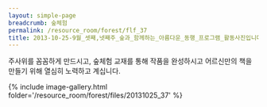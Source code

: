 ```yaml
--- 
layout: simple-page 
breadcrumb: 숲체험 
permalink: /resource_room/forest/flf_37
title: 2013-10-25-9월_셋째,넷째주_숲과_함께하는_아름다운_동행_프로그램_활동사진입니다.
--- 
```


주사위를 꼼꼼하게 만드시고, 숲체험 교재를 통해 작품을 완성하시고 어르신만의 책을 만들기 위해 열심히 노력하고 계십니다.


{% include image-gallery.html folder='/resource_room/forest/files/20131025_37' %}